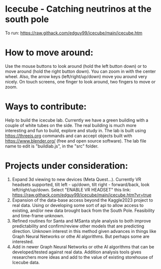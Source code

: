 # Icecube - Catching neutrinos at the south pole
To run:
https://raw.githack.com/edguy99/icecube/main/icecube.htm

# How to move around:
Use the mouse buttons to look around (hold the left button down) or to move around (hold the right button down). You can zoom in with the center wheel. Also, the arrow keys (left/right/up/down) move you around very nicely. On touch screens, one finger to look around, two fingers to move or zoom.

# Ways to contribute:
Help to build the icecube lab. Currently we have a green building with a couple of white tubes on the side. The real building is much more interesting and fun to build, explore and study in. The lab is built using https://threejs.org commands and can accept objects built with https://www.blender.org/ (free and open source software). The lab file name to edit is "buildlab.js", in the "src" folder.

# Projects under consideration:
1. Expand 3d viewing to new devices (Meta Quest...). Currently VR headsets supported, tilt left - up/down, tilt right - forward/back, look left/right/up/down. Select "ENABLE VR HEADSET" this link:
https://raw.githack.com/edguy99/icecube/main/icecube.htm?vr=true
2. Expansion of the data-base access beyond the Kaggle2023 project to real data. Using or developing some sort of api to allow access to existing, and/or new data brought back from the South Pole. Feasibility and time-frame unknown.
3. Refined routines for Santa and MSanta style analysis to both improve predictability and confirm/review other models that are predicting direction. Unknown interest in this method given advances in things like Graph Neural Networks or othe AI algorithms. But perhaps some are interested.
4. Add in newer Graph Neural Networks or othe AI algorithms that can be developed/tested against real data. Addition analysis tools gives researchers more ideas and add to the value of existing storehouse of Icecube data. 
